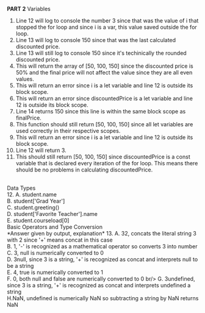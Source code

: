 **PART 2**
Variables
<br/>
1. Line 12 will log to console the number 3 since that was the value of i that stopped the for loop and since i is a var, this value saved outside the for loop.
2. Line 13 will log to console 150 since that was the last calculated discounted price.
3. Line 13 will still log to console 150 since it's techinically the rounded discounted price.
4. This will return the array of [50, 100, 150] since the discounted price is 50% and the final price will not affect the value since they are all even values.
5. This will return an error since i is a let variable and line 12 is outside its block scope.
6. This will return an error since discountedPrice is a let variable and line 12 is outside its block scope.
7. Line 14 returns 150 since this line is within the same block scope as finalPrice.
8. This function should still return [50, 100, 150] since all let variables are used correctly in their respective scopes.
9. This will return an error since i is a let variable and line 12 is outside its block scope.
10. Line 12 will return 3.
11. This should still return [50, 100, 150] since discountedPrice is a const variable that is declared every iteration of the for loop. This means there should be no problems in calculating discountedPrice.

<br/>
Data Types
<br/>
12. A. student.name <br/> B. student['Grad Year'] <br/> C. student.greeting() <br/> D. student['Favorite Teacher'].name <br/> E. student.courseload[0]

<br/>
Basic Operators and Type Conversion
<br/>
*Answer given by output, explanation*
13. A. 32, concats the literal string 3 with 2 since '+' means concat in this case <br/>
 B. 1, '-' is recognized as a mathematical operator so converts 3 into number <br/>
 C. 3, null is numerically converted to 0 <br/>
 D. 3null, since 3 is a string, '+' is recognized as concat and interprets null to be a string <br/>
 E. 4, true is numerically converted to 1 <br/>
 F. 0, both null and false are numerically converted to 0 br/>
 G. 3undefined, since 3 is a string,  '+' is recognized as concat and interprets undefined a string <br/>
 H.NaN, undefined is numerically NaN so subtracting a string by NaN returns NaN
 
